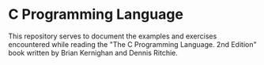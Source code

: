# C Programming Language

This repository serves to document the examples and exercises encountered while
reading the "The C Programming Language. 2nd Edition" book written by Brian
Kernighan and Dennis Ritchie.
